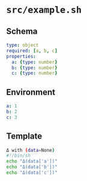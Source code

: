 # `src/example.sh`

## Schema

```yaml
type: object
required: [a, b, c]
properties:
  a: {type: number}
  b: {type: number}
  c: {type: number}
```

## Environment

```yaml
a: 1
b: 2
c: 3
```

## Template

```sh
Δ with (data=None)
#!/bin/sh
echo "Δ(data['a'])"
echo "Δ(data['b'])"
echo "Δ(data['c'])"
```
